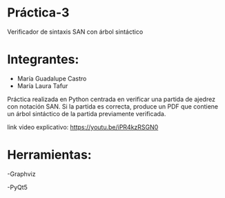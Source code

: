 # Práctica-3
Verificador de sintaxis SAN con árbol sintáctico
# Integrantes: 
- María Guadalupe Castro
- María Laura Tafur

Práctica realizada en Python centrada en verificar una partida de ajedrez con notación SAN. Si la partida es correcta, produce un PDF que contiene un árbol sintáctico de la partida previamente verificada.

link video explicativo: https://youtu.be/iPR4kzRSGN0

# Herramientas:
-Graphviz

-PyQt5

